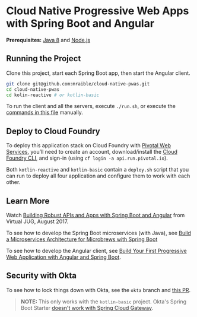 # Cloud Native Progressive Web Apps with Spring Boot and Angular

**Prerequisites:** [Java 8](http://www.oracle.com/technetwork/java/javase/overview/java8-2100321.html) and [Node.js](https://nodejs.org/)

## Running the Project

Clone this project, start each Spring Boot app, then start the Angular client.

```bash
git clone git@github.com:mraible/cloud-native-pwas.git
cd cloud-native-pwas
cd kolin-reactive # or kotlin-basic
```

To run the client and all the servers, execute `./run.sh`, or execute the [commands in this file](https://github.com/mraible/cloud-native-pwas/blob/master/kotlin-reactive/run.sh) manually.

## Deploy to Cloud Foundry

To deploy this application stack on Cloud Foundry with [Pivotal Web Services](http://run.pivotal.io/), you’ll need to create an account, download/install the [Cloud Foundry CLI](https://github.com/cloudfoundry/cli#downloads), and sign-in (using `cf login -a api.run.pivotal.io`).

Both `kotlin-reactive` and `kotlin-basic` contain a `deploy.sh` script that you can run to deploy all four application and configure them to work with each other.

## Learn More

Watch [Building Robust APIs and Apps with Spring Boot and Angular](https://virtualjug.com/building-robust-apis-and-apps-with-spring-boot-and-angular/) from Virtual JUG, August 2017.

To see how to develop the Spring Boot microservices (with Java), see [Build a Microservices Architecture for Microbrews with Spring Boot](https://developer.okta.com/blog/2017/06/15/build-microservices-architecture-spring-boot)

To see how to develop the Angular client, see [Build Your First Progressive Web Application with Angular and Spring Boot](https://developer.okta.com/blog/2017/05/09/progressive-web-applications-with-angular-and-spring-boot). 

## Security with Okta

To see how to lock things down with Okta, see the `okta` branch and [this PR](https://github.com/mraible/cloud-native-pwas/pull/10).

> **NOTE:** This only works with the `kotlin-basic` project. Okta's Spring Boot Starter [doesn't work with Spring Cloud Gateway](https://github.com/okta/okta-spring-boot/issues/24).
